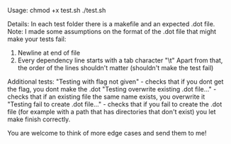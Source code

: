 Usage:
chmod +x test.sh
./test.sh

Details:
In each test folder there is a makefile and an expected .dot file.
Note: I made some assumptions on the format of the .dot file that might make your tests fail:
1. Newline at end of file
2. Every dependency line starts with a tab character "\t"
Apart from that, the order of the lines shouldn't matter (shouldn't make the test fail)

Additional tests:
"Testing with flag not given" - checks that if you dont get the flag, you dont make the .dot
"Testing overwrite existing .dot file..." - checks that if an existing file the same name exists, you overwrite it
"Testing fail to create .dot file..." - checks that if you fail to create the .dot file (for example with a 
path that has directories that don't exist) you let make finish correctly.


You are welcome to think of more edge cases and send them to me!

